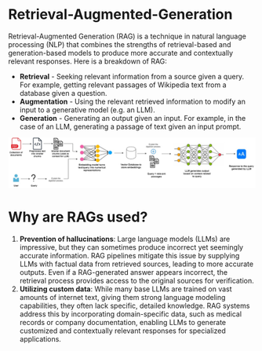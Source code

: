 # Retrieval-Augmented-Generation

Retrieval-Augmented Generation (RAG) is a technique in natural language processing (NLP) that combines the strengths of retrieval-based and generation-based models to produce more accurate and contextually relevant responses. Here is a breakdown of RAG:
* **Retrieval** - Seeking relevant information from a source given a query. For example, getting relevant passages of Wikipedia text from a database given a question.
* **Augmentation** - Using the relevant retrieved information to modify an input to a generative model (e.g. an LLM).
* **Generation** - Generating an output given an input. For example, in the case of an LLM, generating a passage of text given an input prompt.

![RAG work flow](https://github.com/patilurjit/Retrieval-Augmented-Generation/blob/main/images/RAG%20Flow.jpg)

# Why are RAGs used?
1. **Prevention of hallucinations**: Large language models (LLMs) are impressive, but they can sometimes produce incorrect yet seemingly accurate information. RAG pipelines mitigate this issue by supplying LLMs with factual data from retrieved sources, leading to more accurate outputs. Even if a RAG-generated answer appears incorrect, the retrieval process provides access to the original sources for verification.
2. **Utilizing custom data**: While many base LLMs are trained on vast amounts of internet text, giving them strong language modeling capabilities, they often lack specific, detailed knowledge. RAG systems address this by incorporating domain-specific data, such as medical records or company documentation, enabling LLMs to generate customized and contextually relevant responses for specialized applications.
